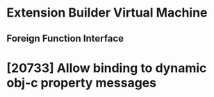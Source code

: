 # Extension Builder Virtual Machine
## Foreign Function Interface

# [20733] Allow binding to dynamic obj-c property messages
